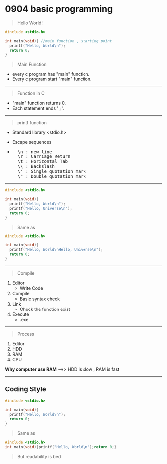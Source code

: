 # 0904 basic programming

> Hello World!

```c
#include <stdio.h>

int main(void){ //main function , starting point
  printf("Hello, World\n");
  return 0;
}
```

> Main Function

- every c program has "main" function.
- Every c program start "main" function.

---

> Function in C

- "main" function returns 0.
- Each statement ends ' ; '.

---

> printf function

- Standard library <stdio.h>

- Escape sequences

- <pre>
    \n : new line
    \r : Carriage Return
    \t : Horizontal Tab
    \\ : Backslash
    \' : Single quotation mark
    \" : Double quotation mark
  </pre>

---

```c
#include <stdio.h>

int main(void){
  printf("Hello, World\n");
  printf("Hello, Universe\n");
  return 0;
}
```

> Same as

```c
#include <stdio.h>

int main(void){
  printf("Hello, World\nHello, Universe\n");
  return 0;
}
```

---

> Compile

1. Editor
   - Write Code
2. Compile
   - Basic syntax check
3. Link
   - Check the function exist
4. Execute
   - .exe

---

> Process

1. Editor
2. HDD
3. RAM
4. CPU

**Why computer use RAM** —>> HDD is slow , RAM is fast

---

## Coding Style

```c
#include <stdio.h>

int main(void){ 
  printf("Hello, World\n");
  return 0;
}
```

> Same as

```c
#include <stdio.h>
int main(void){printf("Hello, World\n");return 0;}
```

> But readability is bed

